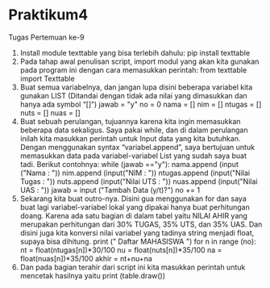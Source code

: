 # Praktikum4
Tugas Pertemuan ke-9
1. Install module texttable yang bisa terlebih dahulu: 
   pip install texttable
2. Pada tahap awal penulisan script, import modul yang akan kita gunakan pada program ini dengan cara memasukkan perintah:
   from texttable import Texttable
3. Buat semua variabelnya, dan jangan lupa disini beberapa variabel kita gunakan LIST (Ditandai dengan tidak ada nilai yang dimasukkan dan hanya ada symbol “[]”)
   jawab = "y"
   no = 0
   nama = []
   nim = []
   ntugas = []
   nuts = []
   nuas = []
4. Buat sebuah perulangan, tujuannya karena kita ingin memasukkan beberapa data sekaligus. Saya pakai while, dan di dalam perulangan inilah kita masukkan perintah untuk Input data yang kita butuhkan. Dengan menggunakan syntax “variabel.append”, saya bertujuan untuk memasukkan data pada variabel-variabel List yang sudah saya buat tadi. Berikut contohnya:
   while (jawab =="y"):
	 nama.append (input ("Nama : "))
	 nim.append (input("NIM : "))
	 ntugas.append (input("Nilai Tugas : "))
	 nuts.append (input("Nilai UTS : "))
	 nuas.append (input("Nilai UAS : "))
	 jawab = input ("Tambah Data (y/t)?")
	 no += 1
5. Sekarang kita buat outro-nya. Disini gua menggunakan for dan saya buat lagi variabel-variabel lokal yang dipakai hanya buat perhitungan doang. Karena ada satu bagian di dalam tabel yaitu NILAI AHIR yang merupakan perhitungan dari 30% TUGAS, 35% UTS, dan 35% UAS. Dan disini juga kita konversi nilai variabel yang tadinya string menjadi float, supaya bisa dihitung.
  print ("            Daftar MAHASISWA         ")
  for n in range (no):
	nt = float(ntugas[n])*30/100
	nu = float(nuts[n])*35/100
	na = float(nuas[n])*35/100
	akhir = nt+nu+na
6. Dan pada bagian terahir dari script ini kita masukkan perintah untuk mencetak hasilnya yaitu  print (table.draw())

